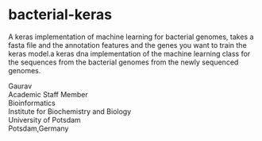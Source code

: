 # bacterial-keras

A keras implementation of machine learning for bacterial genomes, takes a fasta file and the annotation features and the genes you want to train the keras model.a keras dna implementation of the machine learning class for the sequences from the bacterial genomes from the newly sequenced genomes.

Gaurav \
Academic Staff Member \
Bioinformatics \
Institute for Biochemistry and Biology \
University of Potsdam \
Potsdam,Germany 
